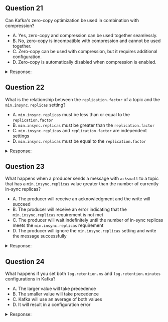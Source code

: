 ## Question 21

Can Kafka's zero-copy optimization be used in combination with compression?

- A. Yes, zero-copy and compression can be used together seamlessly.
- B. No, zero-copy is incompatible with compression and cannot be used together.
- C. Zero-copy can be used with compression, but it requires additional configuration.
- D. Zero-copy is automatically disabled when compression is enabled.

<details>
<summary>Response:</summary> 

**Answer:** A

**Explanation:**
Kafka's zero-copy optimization can be used in combination with compression seamlessly. Zero-copy and compression are independent features that can work together to optimize data transfer and storage in Kafka.

Here's how zero-copy and compression can be used together:

1. Producer-side compression:
   - Before sending data to Kafka, the producer application can compress the data using a compression algorithm supported by Kafka, such as Gzip, Snappy, or LZ4.
   - Compression reduces the size of the data, which can help save network bandwidth and storage space.

2. Zero-copy data transfer:
   - When the producer sends the compressed data to Kafka, Kafka uses zero-copy optimization to transfer the compressed data directly from the file system cache to the network buffer.
   - Zero-copy operates on the compressed data without any modifications or decompression.

3. Broker-side storage:
   - Kafka brokers store the compressed data as-is, without decompressing it.
   - Storing compressed data helps optimize storage utilization and reduces the storage footprint of the Kafka cluster.

4. Consumer-side decompression:
   - When the consumer receives the compressed data from Kafka, it needs to decompress the data before processing it.
   - The consumer is responsible for decompressing the data using the same compression algorithm used by the producer.

Zero-copy and compression can work together seamlessly because zero-copy operates on the compressed data without any modifications. It transfers the compressed data efficiently from the producer to the consumer, while compression helps reduce the data size and optimize storage.

Using zero-copy with compression does not require any additional configuration (option C) and is not automatically disabled when compression is enabled (option D). Kafka supports the combination of zero-copy and compression out of the box.

- B. leveraging both zero-copy and compression, Kafka can achieve efficient data transfer, reduced network bandwidth usage, and optimized storage utilization, leading to improved overall performance and scalability of the Kafka cluster.

</details>

## Question 22

What is the relationship between the `replication.factor` of a topic and the `min.insync.replicas` setting?

- A. `min.insync.replicas` must be less than or equal to the `replication.factor`
- B. `min.insync.replicas` must be greater than the `replication.factor`
- C. `min.insync.replicas` and `replication.factor` are independent settings
- D. `min.insync.replicas` must be equal to the `replication.factor`

<details>
<summary>Response:</summary> 

**Answer:** A

**Explanation:**
The `replication.factor` of a topic and the `min.insync.replicas` setting are related, and there is a specific requirement for their values. The `min.insync.replicas` setting specifies the minimum number of in-sync replicas that must acknowledge a write for the write to be considered successful. For the producer to successfully write messages to a topic, the number of in-sync replicas must be greater than or equal to the `min.insync.replicas` value. Therefore, `min.insync.replicas` must be less than or equal to the `replication.factor` of the topic. If `min.insync.replicas` is set higher than the `replication.factor`, writes to the topic will fail because there won't be enough in-sync replicas to satisfy the `min.insync.replicas` requirement.

</details>

## Question 23

What happens when a producer sends a message with `acks=all` to a topic that has a `min.insync.replicas` value greater than the number of currently in-sync replicas?

- A. The producer will receive an acknowledgment and the write will succeed
- B. The producer will receive an error indicating that the `min.insync.replicas` requirement is not met
- C. The producer will wait indefinitely until the number of in-sync replicas meets the `min.insync.replicas` requirement
- D. The producer will ignore the `min.insync.replicas` setting and write the message successfully


<details>
<summary>Response:</summary> 

**Answer:** B

**Explanation:**
When a producer sends a message with `acks=all` to a topic that has a `min.insync.replicas` value greater than the number of currently in-sync replicas, the producer will receive an error indicating that the `min.insync.replicas` requirement is not met. The write operation will fail because the number of in-sync replicas is insufficient to satisfy the durability requirement specified by `min.insync.replicas`. The producer will not wait indefinitely for the number of in-sync replicas to increase, nor will it ignore the `min.insync.replicas` setting. Instead, it will immediately return an error to the producer, indicating that the write could not be completed successfully due to the lack of enough in-sync replicas.

</details>

## Question 24

What happens if you set both `log.retention.ms` and `log.retention.minutes` configurations in Kafka?

- A. The larger value will take precedence
- B. The smaller value will take precedence
- C. Kafka will use an average of both values
- D. It will result in a configuration error

<details>
<summary>Response:</summary> 

**Answer:** B

**Explanation:**
When you set both `log.retention.ms` and `log.retention.minutes` configurations in Kafka, the smaller value will take precedence. Kafka uses the smallest value among the retention configurations to determine the retention period for log segments. If `log.retention.ms` is set to a smaller value than `log.retention.minutes` (after converting minutes to milliseconds), Kafka will use the value specified in `log.retention.ms` as the retention period. Similarly, if `log.retention.minutes` is set to a smaller value, Kafka will use that value. This allows for flexibility in specifying the retention period using different units of time, while ensuring that the most restrictive value is applied.



## Question 25

How can you set a retention period of 2 weeks for a specific topic in Kafka?

- A. Set `retention.ms=1209600000` in the topic configuration
- B. Set `log.retention.hours=336` in the broker configuration
- C. Set `log.retention.ms=1209600000` in the broker configuration
- D. Set `retention.ms=1209600000` in the broker configuration

<details>
<summary>Response:</summary> 

**Answer:** A

**Explanation:**
To set a retention period of 2 weeks for a specific topic in Kafka, you need to set the `retention.ms` parameter in the topic configuration. The `retention.ms` parameter specifies the retention period in milliseconds. To calculate the value for 2 weeks, you can use the following formula:

2 weeks = 14 days
1 day = 24 hours
1 hour = 60 minutes
1 minute = 60 seconds
1 second = 1000 milliseconds
2 weeks = 14 days * 24 hours/day * 60 minutes/hour * 60 seconds/minute * 1000 milliseconds/second
= 1,209,600,000 milliseconds

Therefore, setting `retention.ms=1209600000` in the topic configuration will configure a retention period of 2 weeks for that specific topic. Setting the retention period in the broker configuration using `log.retention.hours` or `log.retention.ms` would apply the retention period to all topics in the cluster, not just a specific topic.

</details>

## Question 26

What is the default value of the `log.retention.hours` configuration in Kafka?

- A. 168 hours (1 week)
- B. 24 hours (1 day)
- C. 720 hours (30 days)
- D. Infinite retention

<details>
<summary>Response:</summary> 

**Answer:** A

**Explanation:**
The default value of the `log.retention.hours` configuration in Kafka is 168 hours, which is equivalent to 1 week. If no retention period is explicitly set using `log.retention.ms`, `log.retention.minutes`, or `log.retention.hours`, Kafka will retain log segments for a period of 1 week by default. This means that log segments older than 1 week will be automatically deleted by Kafka to free up storage space. However, it's important to note that the actual retention period can be influenced by other factors, such as the `log.retention.bytes` configuration, which limits the total size of log segments retained, and the `log.segment.bytes` configuration, which determines the size of individual log segments.

</details>
